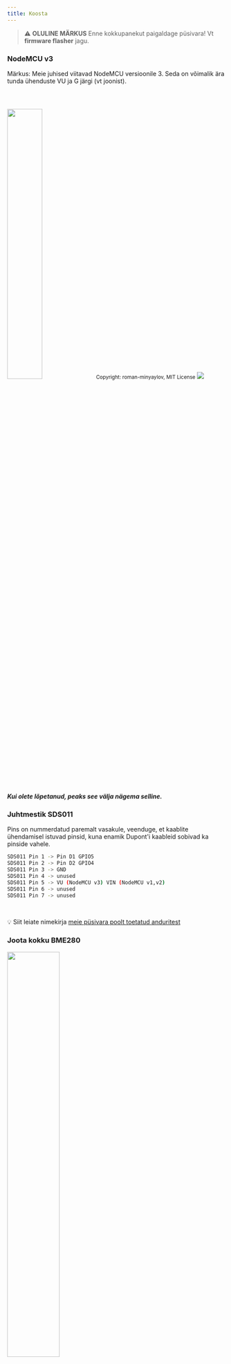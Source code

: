 ```yaml
---
title: Koosta
---
```


> ⚠️ **OLULINE MÄRKUS**
Enne kokkupanekut paigaldage püsivara!
Vt __firmware flasher__ jagu.

### NodeMCU v3
Märkus: Meie juhised viitavad NodeMCU versioonile 3. Seda on võimalik ära tunda ühenduste VU ja G järgi (vt joonist).

<img src="../docs/airrohr/airrohr-wiring-sds011-bme280.jpg" style="width:40%; margin-top: 3em" loading="lazy"/>
<small>Copyright: roman-minyaylov, MIT License</small>


<img src="../docs/airrohr/nodemcu-v3-bme280.jpeg" style="margin-top: 1em" loading="lazy"/>

##### Kui olete lõpetanud, peaks see välja nägema selline.


### Juhtmestik SDS011
Pins on nummerdatud paremalt vasakule, veenduge, et kaablite ühendamisel istuvad pinsid, kuna enamik Dupont'i kaableid sobivad ka pinside vahele.
```bash
SDS011 Pin 1 -> Pin D1 GPIO5
SDS011 Pin 2 -> Pin D2 GPIO4
SDS011 Pin 3 -> GND
SDS011 Pin 4 -> unused
SDS011 Pin 5 -> VU (NodeMCU v3) VIN (NodeMCU v1,v2)
SDS011 Pin 6 -> unused
SDS011 Pin 7 -> unused
```

<br>

💡 Siit leiate nimekirja [meie püsivara poolt toetatud anduritest](https://github.com/opendata-stuttgart/sensors-software/blob/master/airrohr-firmware/Readme.md)

### Joota kokku BME280
<img src="../docs/airrohr/solder-a-bme-280.jpeg" style="width:49%; padding-right: 0.5em" class="items-center" loading="lazy"/>
<img src="../docs/airrohr/solder-bme-280.jpeg" style="width:49%;" loading="lazy"/>

Ühendage viiguotsik BME280-plaadiga. Joodetage see tagaküljelt. Pinnide vahelised vahed on väga väikesed, nii et olge kannatlik ja ettevaatlik.

Trikk on asetada jootekolvi ots viigule, soojendada seda veidi ja seejärel kanda joodet kergelt peale.



### Juhtmestik BME280
Pinsid on nummerdatud vasakult paremale.

```bash
VIN -> Pin 3V3 (3.3V)
GND-> GNDG
SDA -> PIN D3
SCL -> Pin D4
```

### Siduge kõik kokku

##### Siduda NodeMCU ja SDS011 kokku.
<img src="..docsairrohrtie-õhk-kvaliteet-sensor-koos.jpeg" loading="lazy">
Ühendage NodeMCU (ESP8266) ja SDS011 andur kaablisidemega nii, et Wifi antenn näitab andurist eemale.

##### Connect paindlik toru
<img src="../docs/airrohr/sds011-with-tube.jpeg" style="width:49%; padding-right: 0.5em" loading="lazy"/>
<img src="../docs/airrohr/bme280-tied-to-tube.jpeg" style="width:49%;" loading="lazy"/>

* ühendage painduv toru SDS011 anduriga.
* Kasutage teist kaablisidet, et kinnitada BME280 temperatuuriandur toru külge.
* Viige USB-kaabel läbi toru. Paigaldage SDS011 nii, et NodeMCU on suunatud ülespoole ja ventilaator allapoole.

##### Anduri surumine torusse
* Lükake osad torusse, nii et see on kinni.
* USB-kaabel, painduv toru ja BME280 peaksid vaatama toru otsast välja
* Lükake teine toru esimesele peale.

<img src="../docs/airrohr/sds011-jammed-into-tube.jpeg" loading="lazy"/>

##### Viimistlemine
* Asetage temperatuuriandur painduvale torule nii, et see oleks toru servas.
* Lõigake painduv toru toru otsast ära.
* Valikuline: võite katta toru lahtised otsad peene võrguga. Nii saab õhk ringlema, kuid putukad jäävad välja.

<img src="../docs/airrohr/position-bme280.jpeg" loading="lazy"/>


### Paigutamine
Ideaalne koht oleks 1,5 kuni 3,5 meetri kõrgusel tänavast ja hästi ventileeritud. See ei ole aga kõigi inimeste puhul võimalik, sest seetõttu küsitakse registreerimisel teavet, nagu kõrgus maapinnast ja asend tänava suhtes.

